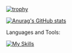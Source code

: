 [![trophy](https://github-profile-trophy.vercel.app/?username=ASAMI-TAKAOKA&no-bg=true)](https://github.com/ryo-ma/github-profile-trophy)

[![Anurag's GitHub stats](https://github-readme-stats.vercel.app/api?username=ASAMI-TAKAOKA)](https://github.com/anuraghazra/github-readme-stats)

Languages and Tools:

[![My Skills](https://skillicons.dev/icons?i=aws,azure,react,next,vue,nuxt,rails,ruby,laravel,php,python,firebase,docker,javascript,typescript,mysql,postgresql,postman)](https://skillicons.dev)

<!--
[![My Skills](https://skillicons.dev/icons?i=js,html,css,wasm)](https://skillicons.dev)
-->
<!--
**ASAMI-TAKAOKA/ASAMI-TAKAOKA** is a ✨ _special_ ✨ repository because its `README.md` (this file) appears on your GitHub profile.

Here are some ideas to get you started:

- 🔭 I’m currently working on ...
- 🌱 I’m currently learning ...
- 👯 I’m looking to collaborate on ...
- 🤔 I’m looking for help with ...
- 💬 Ask me about ...
- 📫 How to reach me: ...
- 😄 Pronouns: ...
- ⚡ Fun fact: ...
-->
